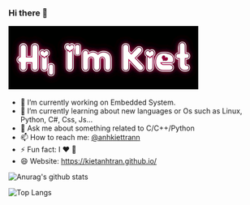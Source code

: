 ### Hi there 👋
![alt text](./iamkiet.gif)

- 🔭 I’m currently working on Embedded System.
- 🌱 I’m currently learning about new languages or Os such as Linux, Python, C#, Css, Js...
- 💬 Ask me about something related to C/C++/Python
- 📫 How to reach me: [@anhkiettrann](https://www.facebook.com/anhkiettrann)
- ⚡ Fun fact: I :heart: :dog:
- 😄 Website: https://kietanhtran.github.io/

![Anurag's github stats](https://github-readme-stats.vercel.app/api?username=kietanhtran&show_icons=true&theme=dracula)

![Top Langs](https://github-readme-stats.vercel.app/api/top-langs/?username=kietanhtran)
